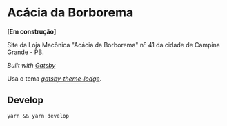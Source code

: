 # Acácia da Borborema

**[Em construção]**

Site da Loja Macônica "Acácia da Borborema" nº 41 da cidade de Campina Grande - PB.

_Built with [Gatsby]([https://www.gatsbyjs.org/](https://www.gatsbyjs.org/))_

Usa o tema _[gatsby-theme-lodge]([https://github.com/luciannojunior/gatsby-theme-lodge](https://github.com/luciannojunior/gatsby-theme-lodge))_.

## Develop

`yarn && yarn develop` 
